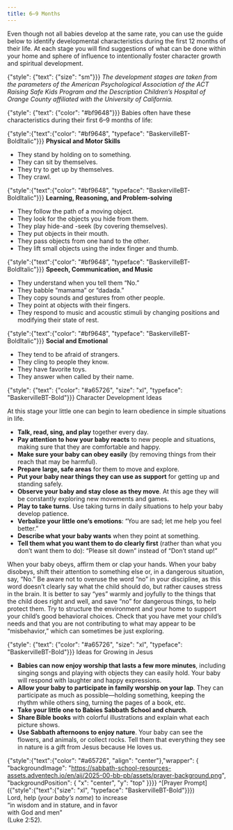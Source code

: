 ```yaml
---
title: 6–9 Months
---
```


Even though not all babies develop at the same rate, you can use the guide below to identify developmental characteristics during the first 12 months of their life. At each stage you will find suggestions of what can be done within your home and sphere of influence to intentionally foster character growth and spiritual development.

{"style": {"text": {"size": "sm"}}}
_The development stages are taken from the parameters of the American Psychological Association of the ACT Raising Safe Kids Program and the Description Children’s Hospital of Orange County affiliated with the University of California._

{"style": {"text": {"color": "#bf9648"}}}
Babies often have these characteristics during their first 6–9 months of life:

{"style":{"text":{"color": "#bf9648", "typeface": "BaskervilleBT-BoldItalic"}}}
**Physical and Motor Skills**

+ They stand by holding on to something.
+ They can sit by themselves.
+ They try to get up by themselves.
+ They crawl.

{"style":{"text":{"color": "#bf9648", "typeface": "BaskervilleBT-BoldItalic"}}}
**Learning, Reasoning, and Problem-solving**

+ They follow the path of a moving object.
+ They look for the objects you hide from them.
+ They play hide-and -seek (by covering themselves).
+ They put objects in their mouth.
+ They pass objects from one hand to the other.
+ They lift small objects using the index finger and thumb.

{"style":{"text":{"color": "#bf9648", "typeface": "BaskervilleBT-BoldItalic"}}}
**Speech, Communication, and Music**

+ They understand when you tell them “No.”
+ They babble “mamama” or “dadada.”
+ They copy sounds and gestures from other people.
+ They point at objects with their fingers.
+ They respond to music and acoustic stimuli by changing positions and modifying their state of rest.

{"style":{"text":{"color": "#bf9648", "typeface": "BaskervilleBT-BoldItalic"}}}
**Social and Emotional**

+ They tend to be afraid of strangers.
+ They cling to people they know.
+ They have favorite toys.
+ They answer when called by their name.

{"style": {"text": {"color": "#a65726", "size": "xl", "typeface": "BaskervilleBT-Bold"}}}
Character Development Ideas

At this stage your little one can begin to learn obedience in simple situations in life.

+ **Talk, read, sing, and play** together every day.
+ **Pay attention to how your baby reacts** to new people and situations, making sure that they are comfortable and happy.
+ **Make sure your baby can obey easily** (by removing things from their reach that may be harmful).
+ **Prepare large, safe areas** for them to move and explore.
+ **Put your baby near things they can use as support** for getting up and standing safely.
+ **Observe your baby and stay close as they move**. At this age they will be constantly exploring new movements and games.
+ **Play to take turns**. Use taking turns in daily situations to help your baby develop patience.
+ **Verbalize your little one’s emotions**: “You are sad; let me help you feel better.”
+ **Describe what your baby wants** when they point at something.
+ **Tell them what you want them to do clearly first** (rather than what you don’t want them to do): “Please sit down” instead of “Don’t stand up!”

When your baby obeys, affirm them or clap your hands. When your baby disobeys, shift their attention to something else or, in a dangerous situation, say, “No.” Be aware not to overuse the word “no” in your discipline, as this word doesn’t clearly say what the child should do, but rather causes stress in the brain. It is better to say “yes” warmly and joyfully to the things that the child does right and well, and save “no” for dangerous things, to help protect them. Try to structure the environment and your home to support your child’s good behavioral choices. Check that you have met your child’s needs and that you are not contributing to what may appear to be “misbehavior,” which can sometimes be just exploring.

{"style": {"text": {"color": "#a65726", "size": "xl", "typeface": "BaskervilleBT-Bold"}}}
Ideas for Growing in Jesus

+ **Babies can now enjoy worship that lasts a few more minutes**, including singing songs and playing with objects they can easily hold. Your baby will respond with laughter and happy expressions.
+ **Allow your baby to participate in family worship on your lap**. They can participate as much as possible—holding something, keeping the rhythm while others sing, turning the pages of a book, etc.
+ **Take your little one to Babies Sabbath School and church**.
+ **Share Bible books** with colorful illustrations and explain what each picture shows.
+ **Use Sabbath afternoons to enjoy nature**. Your baby can see the flowers, and animals, or collect rocks. Tell them that everything they see in nature is a gift from Jesus because He loves us.

{"style":{"text":{"color": "#a65726", "align": "center"},"wrapper": { "backgroundImage": "https://sabbath-school-resources-assets.adventech.io/en/aij/2025-00-bb-pb/assets/prayer-background.png", "backgroundPosition": { "x": "center", "y": "top" }}}}
^[Prayer Prompt]({"style":{"text":{"size": "xl", "typeface": "BaskervilleBT-Bold"}}})\
Lord, help (_your baby’s name_) to increase\
“in wisdom and in stature, and in favor\
with God and men”\
(Luke 2:52).